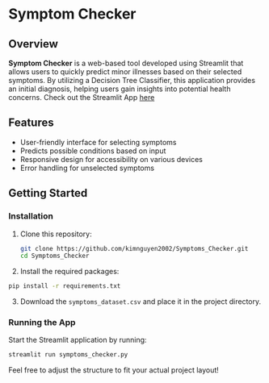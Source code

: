 # Symptom Checker

## Overview
**Symptom Checker** is a web-based tool developed using Streamlit that allows users to quickly predict minor illnesses based on their selected symptoms. By utilizing a Decision Tree Classifier, this application provides an initial diagnosis, helping users gain insights into potential health concerns.
Check out the Streamlit App [here](https://symptomschecker.streamlit.app/)

## Features
- User-friendly interface for selecting symptoms
- Predicts possible conditions based on input
- Responsive design for accessibility on various devices
- Error handling for unselected symptoms

## Getting Started

### Installation
1. Clone this repository:
   ```bash
   git clone https://github.com/kimnguyen2002/Symptoms_Checker.git
   cd Symptoms_Checker
   ```
2. Install the required packages:
  ```bash
  pip install -r requirements.txt
  ```
3. Download the `symptoms_dataset.csv` and place it in the project directory.

### Running the App
Start the Streamlit application by running:
  ```bash
  streamlit run symptoms_checker.py
  ```
Feel free to adjust the structure to fit your actual project layout!
